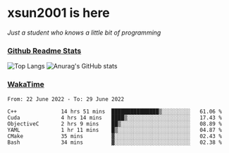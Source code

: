 # xsun2001 is here

*Just a student who knows a little bit of programming*

### [Github Readme Stats](https://github.com/anuraghazra/github-readme-stats)

![Top Langs](https://github-readme-stats.vercel.app/api/top-langs/?username=xsun2001&layout=compact&theme=radical) ![Anurag's GitHub stats](https://github-readme-stats.vercel.app/api?username=xsun2001&show_icons=true&theme=radical)

### [WakaTime](https://wakatime.com)

<!--START_SECTION:waka-->

```text
From: 22 June 2022 - To: 29 June 2022

C++              14 hrs 51 mins  ███████████████▒░░░░░░░░░   61.06 %
Cuda             4 hrs 14 mins   ████▒░░░░░░░░░░░░░░░░░░░░   17.43 %
ObjectiveC       2 hrs 9 mins    ██▒░░░░░░░░░░░░░░░░░░░░░░   08.89 %
YAML             1 hr 11 mins    █▒░░░░░░░░░░░░░░░░░░░░░░░   04.87 %
CMake            35 mins         ▓░░░░░░░░░░░░░░░░░░░░░░░░   02.43 %
Bash             34 mins         ▓░░░░░░░░░░░░░░░░░░░░░░░░   02.38 %
```

<!--END_SECTION:waka-->
